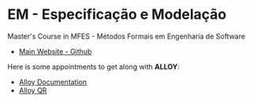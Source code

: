 # EM - Especificação e Modelação

Master's Course in MFES - Métodos Formais em Engenharia de Software

* [Main Website - Github](https://haslab.github.io/MFES/EM/2021/index)

Here is some appointments to get along with **ALLOY**:

* [Alloy Documentation](https://alloy.readthedocs.io/en/latest/language/sets-and-relations.html)
* [Alloy QR](https://www.ics.uci.edu/~alspaugh/cls/shr/alloy.html)

